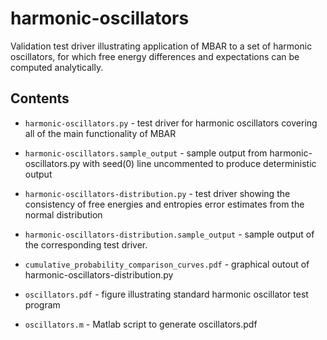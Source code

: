 harmonic-oscillators
====================

Validation test driver illustrating application of MBAR to a set of
harmonic oscillators, for which free energy differences and
expectations can be computed analytically.

Contents
--------

* `harmonic-oscillators.py` - test driver for harmonic oscillators
  covering all of the main functionality of MBAR

* `harmonic-oscillators.sample_output` - sample output from
  harmonic-oscillators.py with seed(0) line uncommented to produce
  deterministic output

* `harmonic-oscillators-distribution.py` - test driver showing the
  consistency of free energies and entropies error estimates from the
  normal distribution

* `harmonic-oscillators-distribution.sample_output` - sample output of
  the corresponding test driver.

* `cumulative_probability_comparison_curves.pdf` - graphical outout of
  harmonic-oscillators-distribution.py

* `oscillators.pdf` - figure illustrating standard harmonic oscillator
  test program

* `oscillators.m` - Matlab script to generate oscillators.pdf
